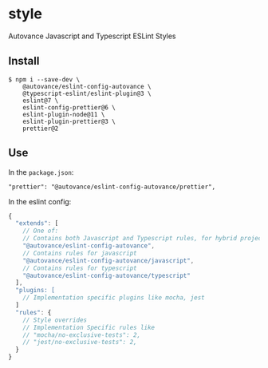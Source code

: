 # style

Autovance Javascript and Typescript ESLint Styles

## Install

```
$ npm i --save-dev \
    @autovance/eslint-config-autovance \
    @typescript-eslint/eslint-plugin@3 \
    eslint@7 \
    eslint-config-prettier@6 \
    eslint-plugin-node@11 \
    eslint-plugin-prettier@3 \
    prettier@2
```

## Use

In the `package.json`:

```jsonc
"prettier": "@autovance/eslint-config-autovance/prettier",
```

In the eslint config:

```js
{
  "extends": [
    // One of:
    // Contains both Javascript and Typescript rules, for hybrid projects
    "@autovance/eslint-config-autovance",
    // Contains rules for javascript
    "@autovance/eslint-config-autovance/javascript",
    // Contains rules for typescript
    "@autovance/eslint-config-autovance/typescript"
  ],
  "plugins: [
    // Implementation specific plugins like mocha, jest
  ]
  "rules": {
    // Style overrides
    // Implementation Specific rules like
    // "mocha/no-exclusive-tests": 2,
    // "jest/no-exclusive-tests": 2,
  }
}
```
